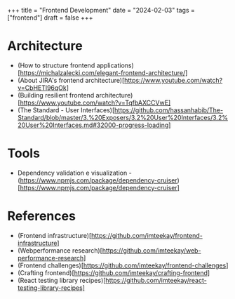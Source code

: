 +++
title = "Frontend Development"
date = "2024-02-03"
tags = ["frontend"]
draft = false
+++

# Architecture

- (How to structure frontend applications)[https://michalzalecki.com/elegant-frontend-architecture/]
- (About JIRA's frontend architecture)[https://www.youtube.com/watch?v=CbHETl96qOk]
- (Building resilient frontend architecture)[https://www.youtube.com/watch?v=TqfbAXCCVwE]
- (The Standard - User Interfaces)[https://github.com/hassanhabib/The-Standard/blob/master/3.%20Exposers/3.2%20User%20Interfaces/3.2%20User%20Interfaces.md#32000-progress-loading]

# Tools

- Dependency validation e visualization - (https://www.npmjs.com/package/dependency-cruiser)[https://www.npmjs.com/package/dependency-cruiser]

# References

- (Frontend infrastructure)[https://github.com/imteekay/frontend-infrastructure]
- (Webperformance research)[https://github.com/imteekay/web-performance-research]
- (Frontend challenges)[https://github.com/imteekay/frontend-challenges]
- (Crafting frontend)[https://github.com/imteekay/crafting-frontend]
- (React testing library recipes)[https://github.com/imteekay/react-testing-library-recipes]

